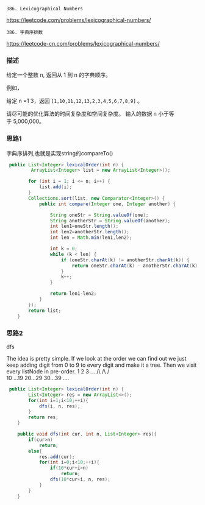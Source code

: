 `386. Lexicographical Numbers`

<https://leetcode.com/problems/lexicographical-numbers/>

`386. 字典序排数`

<https://leetcode-cn.com/problems/lexicographical-numbers/>

### 描述

给定一个整数 n, 返回从 1 到 n 的字典顺序。

例如，

给定 n =1 3，返回 `[1,10,11,12,13,2,3,4,5,6,7,8,9]` 。

请尽可能的优化算法的时间复杂度和空间复杂度。 输入的数据 n 小于等于 5,000,000。


### 思路1

字典序排列,也就是实现string的compareTo()

```java
 public List<Integer> lexicalOrder(int n) {
         ArrayList<Integer> list = new ArrayList<Integer>();

        for (int i = 1; i <= n; i++) {
            list.add(i);
        }
        Collections.sort(list, new Comparator<Integer>() {
            public int compare(Integer one, Integer another) {

                String oneStr = String.valueOf(one);
                String anotherStr = String.valueOf(another);
                int len1=oneStr.length();
                int len2=anotherStr.length();
                int len = Math.min(len1,len2);

                int k = 0;
                while (k < len) {
                    if (oneStr.charAt(k) != anotherStr.charAt(k)) {
                        return oneStr.charAt(k) - anotherStr.charAt(k);
                    }
                    k++;
                }

                return len1-len2;
            }
        });
        return list;
    }
```

### 思路2 
dfs

The idea is pretty simple. If we look at the order we can find out we just keep adding digit from 0 to 9 to every digit and make it a tree.
Then we visit every listNode in pre-order. 
       1        2        3    ...
      /\        /\       /\
   10 ...19  20...29  30...39   ....


```java
 public List<Integer> lexicalOrder(int n) {
        List<Integer> res = new ArrayList<>();
        for(int i=1;i<10;++i){
            dfs(i, n, res);
        }
        return res;
    }

    public void dfs(int cur, int n, List<Integer> res){
        if(cur>n)
            return;
        else{
            res.add(cur);
            for(int i=0;i<10;++i){
                if(10*cur+i>n)
                    return;
                dfs(10*cur+i, n, res);
            }
        }
    }
```

